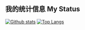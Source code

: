 ## 我的统计信息 My Status

<!--
**NanaGlutamate/NanaGlutamate** is a ✨ _special_ ✨ repository because its `README.md` (this file) appears on your GitHub profile.

Here are some ideas to get you started:

- 🔭 I’m currently working on ...
- 🌱 I’m currently learning ...
- 👯 I’m looking to collaborate on ...
- 🤔 I’m looking for help with ...
- 💬 Ask me about ...
- 📫 How to reach me: ...
- 😄 Pronouns: ...
- ⚡ Fun fact: ...
-->
<a href="#">![Github stats](https://github-readme-stats.vercel.app/api?username=NanaGlutamate&theme=blueberry&count_private=true&hide_border=true&line_height=20)</a>
<a href="#">![Top Langs](https://github-readme-stats.vercel.app/api/top-langs/?username=NanaGlutamate&layout=compact&theme=blueberry&count_private=true&hide_border=true)</a>
